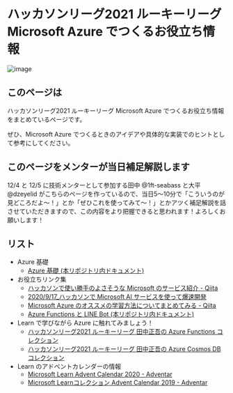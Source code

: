 # ハッカソンリーグ2021 ルーキーリーグ Microsoft Azure でつくるお役立ち情報

![image](https://i.gyazo.com/34a4a87d99d77194353b9bec81962428.png)

## このページは

ハッカソンリーグ2021 ルーキーリーグ Microsoft Azure でつくるお役立ち情報をまとめているページです。

ぜひ、Microsoft Azure でつくるときのアイデアや具体的な実装でのヒントとして参考にしてください。

## このページをメンターが当日補足解説します

12/4 と 12/5 に技術メンターとして参加する田中 @1ft-seabass と大平 @dzeyelid がこちらのページを作っているので、当日5～10分で「こういうのが見どころだよ～！」とか「ぜひこれを使ってみて～！」とかアツく補足解説を話させていただきますので、この内容をより把握できると思われます！よろしくお願いします！

## リスト

- Azure 基礎
  - [Azure 基礎 (本リポジトリ内ドキュメント)](./azure-fundamentals.md)
- お役立ちリンク集
  - [ハッカソンで使い勝手のよさそうな Microsoft のサービス紹介 \- Qiita](https://qiita.com/okazuki/items/b7a35278ecb1fd63a8c9)
  - [2020/9/17\_ハッカソンで Microsoft AI サービスを使って爆速開発](https://www.slideshare.net/chomado/2020917-microsoft-ai)
  - [Microsoft Azure のオススメの学習方法についてまとめてみる \- Qiita](https://qiita.com/nakazax/items/9311ed4b20d045c094d4)
  - [Azure Functions と LINE Bot (本リポジトリ内ドキュメント)](./knowledge-azure-function-with-line-bot.md)
- Learn で学びながら Azure に触れてみましょう！
  - [ハッカソンリーグ2021 ルーキーリーグ 田中正吾の Azure Functions コレクション](https://docs.microsoft.com/ja-jp/users/tseigo/collections/zkmrf47me0nozg)
  - [ハッカソンリーグ2021 ルーキーリーグ 田中正吾の Azure Cosmos DB コレクション](https://docs.microsoft.com/ja-jp/users/tseigo/collections/5dmei3m2qy583n)
- Learn のアドベントカレンダーの情報
  - [Microsoft Learn Advent Calendar 2020 \- Adventar](https://adventar.org/calendars/5090)
  - [Microsoft Learnコレクション Advent Calendar 2019 \- Adventar](https://adventar.org/calendars/4507)
